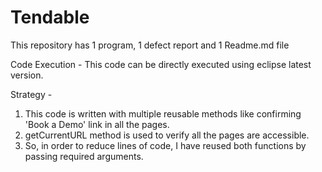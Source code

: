 # Tendable
This repository has 1 program, 1 defect report and 1 Readme.md file

Code Execution - This code can be directly executed using eclipse latest version.

Strategy - 
 1. This code is written with multiple reusable methods like confirming 'Book a Demo' link in all the pages.
 2. getCurrentURL method is used to verify all the pages are accessible.
 3. So, in order to reduce lines of code, I have reused both functions by passing required arguments.
